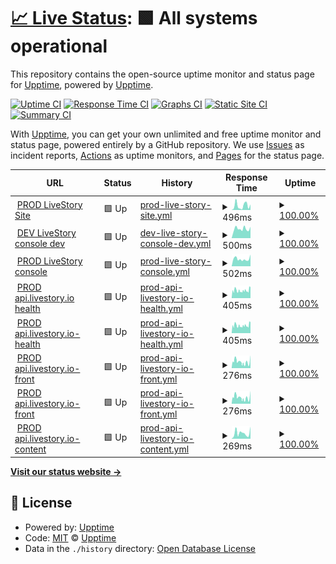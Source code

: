 # [📈 Live Status](https://demo.upptime.js.org): <!--live status--> **🟩 All systems operational**

This repository contains the open-source uptime monitor and status page for [Upptime](https://upptime.js.org), powered by [Upptime](https://github.com/upptime/upptime).

[![Uptime CI](https://github.com/Live-Story/status/workflows/Uptime%20CI/badge.svg)](https://github.com/Live-Story/status/actions?query=workflow%3A%22Uptime+CI%22)
[![Response Time CI](https://github.com/Live-Story/status/workflows/Response%20Time%20CI/badge.svg)](https://github.com/Live-Story/status/actions?query=workflow%3A%22Response+Time+CI%22)
[![Graphs CI](https://github.com/Live-Story/status/workflows/Graphs%20CI/badge.svg)](https://github.com/Live-Story/status/actions?query=workflow%3A%22Graphs+CI%22)
[![Static Site CI](https://github.com/Live-Story/status/workflows/Static%20Site%20CI/badge.svg)](https://github.com/Live-Story/status/actions?query=workflow%3A%22Static+Site+CI%22)
[![Summary CI](https://github.com/Live-Story/status/workflows/Summary%20CI/badge.svg)](https://github.com/Live-Story/status/actions?query=workflow%3A%22Summary+CI%22)

With [Upptime](https://upptime.js.org), you can get your own unlimited and free uptime monitor and status page, powered entirely by a GitHub repository. We use [Issues](https://github.com/upptime/upptime/issues) as incident reports, [Actions](https://github.com/Live-Story/status/actions) as uptime monitors, and [Pages](https://demo.upptime.js.org) for the status page.

<!--start: status pages-->
<!-- This summary is generated by Upptime (https://github.com/upptime/upptime) -->
<!-- Do not edit this manually, your changes will be overwritten -->
<!-- prettier-ignore -->
| URL | Status | History | Response Time | Uptime |
| --- | ------ | ------- | ------------- | ------ |
| <img alt="" src="https://favicons.githubusercontent.com/www.livestory.nyc" height="13"> [PROD LiveStory Site](https://www.livestory.nyc) | 🟩 Up | [prod-live-story-site.yml](https://github.com/Live-Story/status/commits/HEAD/history/prod-live-story-site.yml) | <details><summary><img alt="Response time graph" src="./graphs/prod-live-story-site/response-time-week.png" height="20"> 496ms</summary><br><a href="https://Live-Story.github.io/status/history/prod-live-story-site"><img alt="Response time 496" src="https://img.shields.io/endpoint?url=https%3A%2F%2Fraw.githubusercontent.com%2FLive-Story%2Fstatus%2FHEAD%2Fapi%2Fprod-live-story-site%2Fresponse-time.json"></a><br><a href="https://Live-Story.github.io/status/history/prod-live-story-site"><img alt="24-hour response time 731" src="https://img.shields.io/endpoint?url=https%3A%2F%2Fraw.githubusercontent.com%2FLive-Story%2Fstatus%2FHEAD%2Fapi%2Fprod-live-story-site%2Fresponse-time-day.json"></a><br><a href="https://Live-Story.github.io/status/history/prod-live-story-site"><img alt="7-day response time 496" src="https://img.shields.io/endpoint?url=https%3A%2F%2Fraw.githubusercontent.com%2FLive-Story%2Fstatus%2FHEAD%2Fapi%2Fprod-live-story-site%2Fresponse-time-week.json"></a><br><a href="https://Live-Story.github.io/status/history/prod-live-story-site"><img alt="30-day response time 496" src="https://img.shields.io/endpoint?url=https%3A%2F%2Fraw.githubusercontent.com%2FLive-Story%2Fstatus%2FHEAD%2Fapi%2Fprod-live-story-site%2Fresponse-time-month.json"></a><br><a href="https://Live-Story.github.io/status/history/prod-live-story-site"><img alt="1-year response time 496" src="https://img.shields.io/endpoint?url=https%3A%2F%2Fraw.githubusercontent.com%2FLive-Story%2Fstatus%2FHEAD%2Fapi%2Fprod-live-story-site%2Fresponse-time-year.json"></a></details> | <details><summary><a href="https://Live-Story.github.io/status/history/prod-live-story-site">100.00%</a></summary><a href="https://Live-Story.github.io/status/history/prod-live-story-site"><img alt="All-time uptime 100.00%" src="https://img.shields.io/endpoint?url=https%3A%2F%2Fraw.githubusercontent.com%2FLive-Story%2Fstatus%2FHEAD%2Fapi%2Fprod-live-story-site%2Fuptime.json"></a><br><a href="https://Live-Story.github.io/status/history/prod-live-story-site"><img alt="24-hour uptime 100.00%" src="https://img.shields.io/endpoint?url=https%3A%2F%2Fraw.githubusercontent.com%2FLive-Story%2Fstatus%2FHEAD%2Fapi%2Fprod-live-story-site%2Fuptime-day.json"></a><br><a href="https://Live-Story.github.io/status/history/prod-live-story-site"><img alt="7-day uptime 100.00%" src="https://img.shields.io/endpoint?url=https%3A%2F%2Fraw.githubusercontent.com%2FLive-Story%2Fstatus%2FHEAD%2Fapi%2Fprod-live-story-site%2Fuptime-week.json"></a><br><a href="https://Live-Story.github.io/status/history/prod-live-story-site"><img alt="30-day uptime 100.00%" src="https://img.shields.io/endpoint?url=https%3A%2F%2Fraw.githubusercontent.com%2FLive-Story%2Fstatus%2FHEAD%2Fapi%2Fprod-live-story-site%2Fuptime-month.json"></a><br><a href="https://Live-Story.github.io/status/history/prod-live-story-site"><img alt="1-year uptime 100.00%" src="https://img.shields.io/endpoint?url=https%3A%2F%2Fraw.githubusercontent.com%2FLive-Story%2Fstatus%2FHEAD%2Fapi%2Fprod-live-story-site%2Fuptime-year.json"></a></details>
| <img alt="" src="https://favicons.githubusercontent.com/console-dev.livestory.io" height="13"> [DEV LiveStory console dev](https://console-dev.livestory.io/#/login) | 🟩 Up | [dev-live-story-console-dev.yml](https://github.com/Live-Story/status/commits/HEAD/history/dev-live-story-console-dev.yml) | <details><summary><img alt="Response time graph" src="./graphs/dev-live-story-console-dev/response-time-week.png" height="20"> 500ms</summary><br><a href="https://Live-Story.github.io/status/history/dev-live-story-console-dev"><img alt="Response time 500" src="https://img.shields.io/endpoint?url=https%3A%2F%2Fraw.githubusercontent.com%2FLive-Story%2Fstatus%2FHEAD%2Fapi%2Fdev-live-story-console-dev%2Fresponse-time.json"></a><br><a href="https://Live-Story.github.io/status/history/dev-live-story-console-dev"><img alt="24-hour response time 406" src="https://img.shields.io/endpoint?url=https%3A%2F%2Fraw.githubusercontent.com%2FLive-Story%2Fstatus%2FHEAD%2Fapi%2Fdev-live-story-console-dev%2Fresponse-time-day.json"></a><br><a href="https://Live-Story.github.io/status/history/dev-live-story-console-dev"><img alt="7-day response time 500" src="https://img.shields.io/endpoint?url=https%3A%2F%2Fraw.githubusercontent.com%2FLive-Story%2Fstatus%2FHEAD%2Fapi%2Fdev-live-story-console-dev%2Fresponse-time-week.json"></a><br><a href="https://Live-Story.github.io/status/history/dev-live-story-console-dev"><img alt="30-day response time 500" src="https://img.shields.io/endpoint?url=https%3A%2F%2Fraw.githubusercontent.com%2FLive-Story%2Fstatus%2FHEAD%2Fapi%2Fdev-live-story-console-dev%2Fresponse-time-month.json"></a><br><a href="https://Live-Story.github.io/status/history/dev-live-story-console-dev"><img alt="1-year response time 500" src="https://img.shields.io/endpoint?url=https%3A%2F%2Fraw.githubusercontent.com%2FLive-Story%2Fstatus%2FHEAD%2Fapi%2Fdev-live-story-console-dev%2Fresponse-time-year.json"></a></details> | <details><summary><a href="https://Live-Story.github.io/status/history/dev-live-story-console-dev">100.00%</a></summary><a href="https://Live-Story.github.io/status/history/dev-live-story-console-dev"><img alt="All-time uptime 100.00%" src="https://img.shields.io/endpoint?url=https%3A%2F%2Fraw.githubusercontent.com%2FLive-Story%2Fstatus%2FHEAD%2Fapi%2Fdev-live-story-console-dev%2Fuptime.json"></a><br><a href="https://Live-Story.github.io/status/history/dev-live-story-console-dev"><img alt="24-hour uptime 100.00%" src="https://img.shields.io/endpoint?url=https%3A%2F%2Fraw.githubusercontent.com%2FLive-Story%2Fstatus%2FHEAD%2Fapi%2Fdev-live-story-console-dev%2Fuptime-day.json"></a><br><a href="https://Live-Story.github.io/status/history/dev-live-story-console-dev"><img alt="7-day uptime 100.00%" src="https://img.shields.io/endpoint?url=https%3A%2F%2Fraw.githubusercontent.com%2FLive-Story%2Fstatus%2FHEAD%2Fapi%2Fdev-live-story-console-dev%2Fuptime-week.json"></a><br><a href="https://Live-Story.github.io/status/history/dev-live-story-console-dev"><img alt="30-day uptime 100.00%" src="https://img.shields.io/endpoint?url=https%3A%2F%2Fraw.githubusercontent.com%2FLive-Story%2Fstatus%2FHEAD%2Fapi%2Fdev-live-story-console-dev%2Fuptime-month.json"></a><br><a href="https://Live-Story.github.io/status/history/dev-live-story-console-dev"><img alt="1-year uptime 100.00%" src="https://img.shields.io/endpoint?url=https%3A%2F%2Fraw.githubusercontent.com%2FLive-Story%2Fstatus%2FHEAD%2Fapi%2Fdev-live-story-console-dev%2Fuptime-year.json"></a></details>
| <img alt="" src="https://favicons.githubusercontent.com/console.livestory.io" height="13"> [PROD LiveStory console](https://console.livestory.io/#/login) | 🟩 Up | [prod-live-story-console.yml](https://github.com/Live-Story/status/commits/HEAD/history/prod-live-story-console.yml) | <details><summary><img alt="Response time graph" src="./graphs/prod-live-story-console/response-time-week.png" height="20"> 502ms</summary><br><a href="https://Live-Story.github.io/status/history/prod-live-story-console"><img alt="Response time 502" src="https://img.shields.io/endpoint?url=https%3A%2F%2Fraw.githubusercontent.com%2FLive-Story%2Fstatus%2FHEAD%2Fapi%2Fprod-live-story-console%2Fresponse-time.json"></a><br><a href="https://Live-Story.github.io/status/history/prod-live-story-console"><img alt="24-hour response time 395" src="https://img.shields.io/endpoint?url=https%3A%2F%2Fraw.githubusercontent.com%2FLive-Story%2Fstatus%2FHEAD%2Fapi%2Fprod-live-story-console%2Fresponse-time-day.json"></a><br><a href="https://Live-Story.github.io/status/history/prod-live-story-console"><img alt="7-day response time 502" src="https://img.shields.io/endpoint?url=https%3A%2F%2Fraw.githubusercontent.com%2FLive-Story%2Fstatus%2FHEAD%2Fapi%2Fprod-live-story-console%2Fresponse-time-week.json"></a><br><a href="https://Live-Story.github.io/status/history/prod-live-story-console"><img alt="30-day response time 502" src="https://img.shields.io/endpoint?url=https%3A%2F%2Fraw.githubusercontent.com%2FLive-Story%2Fstatus%2FHEAD%2Fapi%2Fprod-live-story-console%2Fresponse-time-month.json"></a><br><a href="https://Live-Story.github.io/status/history/prod-live-story-console"><img alt="1-year response time 502" src="https://img.shields.io/endpoint?url=https%3A%2F%2Fraw.githubusercontent.com%2FLive-Story%2Fstatus%2FHEAD%2Fapi%2Fprod-live-story-console%2Fresponse-time-year.json"></a></details> | <details><summary><a href="https://Live-Story.github.io/status/history/prod-live-story-console">100.00%</a></summary><a href="https://Live-Story.github.io/status/history/prod-live-story-console"><img alt="All-time uptime 100.00%" src="https://img.shields.io/endpoint?url=https%3A%2F%2Fraw.githubusercontent.com%2FLive-Story%2Fstatus%2FHEAD%2Fapi%2Fprod-live-story-console%2Fuptime.json"></a><br><a href="https://Live-Story.github.io/status/history/prod-live-story-console"><img alt="24-hour uptime 100.00%" src="https://img.shields.io/endpoint?url=https%3A%2F%2Fraw.githubusercontent.com%2FLive-Story%2Fstatus%2FHEAD%2Fapi%2Fprod-live-story-console%2Fuptime-day.json"></a><br><a href="https://Live-Story.github.io/status/history/prod-live-story-console"><img alt="7-day uptime 100.00%" src="https://img.shields.io/endpoint?url=https%3A%2F%2Fraw.githubusercontent.com%2FLive-Story%2Fstatus%2FHEAD%2Fapi%2Fprod-live-story-console%2Fuptime-week.json"></a><br><a href="https://Live-Story.github.io/status/history/prod-live-story-console"><img alt="30-day uptime 100.00%" src="https://img.shields.io/endpoint?url=https%3A%2F%2Fraw.githubusercontent.com%2FLive-Story%2Fstatus%2FHEAD%2Fapi%2Fprod-live-story-console%2Fuptime-month.json"></a><br><a href="https://Live-Story.github.io/status/history/prod-live-story-console"><img alt="1-year uptime 100.00%" src="https://img.shields.io/endpoint?url=https%3A%2F%2Fraw.githubusercontent.com%2FLive-Story%2Fstatus%2FHEAD%2Fapi%2Fprod-live-story-console%2Fuptime-year.json"></a></details>
| <img alt="" src="https://favicons.githubusercontent.com/api.livestory.io" height="13"> [PROD api.livestory.io health](https://api.livestory.io/admin/health) | 🟩 Up | [prod-api-livestory-io-health.yml](https://github.com/Live-Story/status/commits/HEAD/history/prod-api-livestory-io-health.yml) | <details><summary><img alt="Response time graph" src="./graphs/prod-api-livestory-io-health/response-time-week.png" height="20"> 405ms</summary><br><a href="https://Live-Story.github.io/status/history/prod-api-livestory-io-health"><img alt="Response time 405" src="https://img.shields.io/endpoint?url=https%3A%2F%2Fraw.githubusercontent.com%2FLive-Story%2Fstatus%2FHEAD%2Fapi%2Fprod-api-livestory-io-health%2Fresponse-time.json"></a><br><a href="https://Live-Story.github.io/status/history/prod-api-livestory-io-health"><img alt="24-hour response time 311" src="https://img.shields.io/endpoint?url=https%3A%2F%2Fraw.githubusercontent.com%2FLive-Story%2Fstatus%2FHEAD%2Fapi%2Fprod-api-livestory-io-health%2Fresponse-time-day.json"></a><br><a href="https://Live-Story.github.io/status/history/prod-api-livestory-io-health"><img alt="7-day response time 405" src="https://img.shields.io/endpoint?url=https%3A%2F%2Fraw.githubusercontent.com%2FLive-Story%2Fstatus%2FHEAD%2Fapi%2Fprod-api-livestory-io-health%2Fresponse-time-week.json"></a><br><a href="https://Live-Story.github.io/status/history/prod-api-livestory-io-health"><img alt="30-day response time 405" src="https://img.shields.io/endpoint?url=https%3A%2F%2Fraw.githubusercontent.com%2FLive-Story%2Fstatus%2FHEAD%2Fapi%2Fprod-api-livestory-io-health%2Fresponse-time-month.json"></a><br><a href="https://Live-Story.github.io/status/history/prod-api-livestory-io-health"><img alt="1-year response time 405" src="https://img.shields.io/endpoint?url=https%3A%2F%2Fraw.githubusercontent.com%2FLive-Story%2Fstatus%2FHEAD%2Fapi%2Fprod-api-livestory-io-health%2Fresponse-time-year.json"></a></details> | <details><summary><a href="https://Live-Story.github.io/status/history/prod-api-livestory-io-health">100.00%</a></summary><a href="https://Live-Story.github.io/status/history/prod-api-livestory-io-health"><img alt="All-time uptime 100.00%" src="https://img.shields.io/endpoint?url=https%3A%2F%2Fraw.githubusercontent.com%2FLive-Story%2Fstatus%2FHEAD%2Fapi%2Fprod-api-livestory-io-health%2Fuptime.json"></a><br><a href="https://Live-Story.github.io/status/history/prod-api-livestory-io-health"><img alt="24-hour uptime 100.00%" src="https://img.shields.io/endpoint?url=https%3A%2F%2Fraw.githubusercontent.com%2FLive-Story%2Fstatus%2FHEAD%2Fapi%2Fprod-api-livestory-io-health%2Fuptime-day.json"></a><br><a href="https://Live-Story.github.io/status/history/prod-api-livestory-io-health"><img alt="7-day uptime 100.00%" src="https://img.shields.io/endpoint?url=https%3A%2F%2Fraw.githubusercontent.com%2FLive-Story%2Fstatus%2FHEAD%2Fapi%2Fprod-api-livestory-io-health%2Fuptime-week.json"></a><br><a href="https://Live-Story.github.io/status/history/prod-api-livestory-io-health"><img alt="30-day uptime 100.00%" src="https://img.shields.io/endpoint?url=https%3A%2F%2Fraw.githubusercontent.com%2FLive-Story%2Fstatus%2FHEAD%2Fapi%2Fprod-api-livestory-io-health%2Fuptime-month.json"></a><br><a href="https://Live-Story.github.io/status/history/prod-api-livestory-io-health"><img alt="1-year uptime 100.00%" src="https://img.shields.io/endpoint?url=https%3A%2F%2Fraw.githubusercontent.com%2FLive-Story%2Fstatus%2FHEAD%2Fapi%2Fprod-api-livestory-io-health%2Fuptime-year.json"></a></details>
| <img alt="" src="https://favicons.githubusercontent.com/api.livestory.io" height="13"> [PROD api.livestory.io-health](https://api.livestory.io/admin/health) | 🟩 Up | [prod-api-livestory-io-health.yml](https://github.com/Live-Story/status/commits/HEAD/history/prod-api-livestory-io-health.yml) | <details><summary><img alt="Response time graph" src="./graphs/prod-api-livestory-io-health/response-time-week.png" height="20"> 405ms</summary><br><a href="https://Live-Story.github.io/status/history/prod-api-livestory-io-health"><img alt="Response time 405" src="https://img.shields.io/endpoint?url=https%3A%2F%2Fraw.githubusercontent.com%2FLive-Story%2Fstatus%2FHEAD%2Fapi%2Fprod-api-livestory-io-health%2Fresponse-time.json"></a><br><a href="https://Live-Story.github.io/status/history/prod-api-livestory-io-health"><img alt="24-hour response time 311" src="https://img.shields.io/endpoint?url=https%3A%2F%2Fraw.githubusercontent.com%2FLive-Story%2Fstatus%2FHEAD%2Fapi%2Fprod-api-livestory-io-health%2Fresponse-time-day.json"></a><br><a href="https://Live-Story.github.io/status/history/prod-api-livestory-io-health"><img alt="7-day response time 405" src="https://img.shields.io/endpoint?url=https%3A%2F%2Fraw.githubusercontent.com%2FLive-Story%2Fstatus%2FHEAD%2Fapi%2Fprod-api-livestory-io-health%2Fresponse-time-week.json"></a><br><a href="https://Live-Story.github.io/status/history/prod-api-livestory-io-health"><img alt="30-day response time 405" src="https://img.shields.io/endpoint?url=https%3A%2F%2Fraw.githubusercontent.com%2FLive-Story%2Fstatus%2FHEAD%2Fapi%2Fprod-api-livestory-io-health%2Fresponse-time-month.json"></a><br><a href="https://Live-Story.github.io/status/history/prod-api-livestory-io-health"><img alt="1-year response time 405" src="https://img.shields.io/endpoint?url=https%3A%2F%2Fraw.githubusercontent.com%2FLive-Story%2Fstatus%2FHEAD%2Fapi%2Fprod-api-livestory-io-health%2Fresponse-time-year.json"></a></details> | <details><summary><a href="https://Live-Story.github.io/status/history/prod-api-livestory-io-health">100.00%</a></summary><a href="https://Live-Story.github.io/status/history/prod-api-livestory-io-health"><img alt="All-time uptime 100.00%" src="https://img.shields.io/endpoint?url=https%3A%2F%2Fraw.githubusercontent.com%2FLive-Story%2Fstatus%2FHEAD%2Fapi%2Fprod-api-livestory-io-health%2Fuptime.json"></a><br><a href="https://Live-Story.github.io/status/history/prod-api-livestory-io-health"><img alt="24-hour uptime 100.00%" src="https://img.shields.io/endpoint?url=https%3A%2F%2Fraw.githubusercontent.com%2FLive-Story%2Fstatus%2FHEAD%2Fapi%2Fprod-api-livestory-io-health%2Fuptime-day.json"></a><br><a href="https://Live-Story.github.io/status/history/prod-api-livestory-io-health"><img alt="7-day uptime 100.00%" src="https://img.shields.io/endpoint?url=https%3A%2F%2Fraw.githubusercontent.com%2FLive-Story%2Fstatus%2FHEAD%2Fapi%2Fprod-api-livestory-io-health%2Fuptime-week.json"></a><br><a href="https://Live-Story.github.io/status/history/prod-api-livestory-io-health"><img alt="30-day uptime 100.00%" src="https://img.shields.io/endpoint?url=https%3A%2F%2Fraw.githubusercontent.com%2FLive-Story%2Fstatus%2FHEAD%2Fapi%2Fprod-api-livestory-io-health%2Fuptime-month.json"></a><br><a href="https://Live-Story.github.io/status/history/prod-api-livestory-io-health"><img alt="1-year uptime 100.00%" src="https://img.shields.io/endpoint?url=https%3A%2F%2Fraw.githubusercontent.com%2FLive-Story%2Fstatus%2FHEAD%2Fapi%2Fprod-api-livestory-io-health%2Fuptime-year.json"></a></details>
| <img alt="" src="https://favicons.githubusercontent.com/api.livestory.io" height="13"> [PROD api.livestory.io-front](https://api.livestory.io/front/health) | 🟩 Up | [prod-api-livestory-io-front.yml](https://github.com/Live-Story/status/commits/HEAD/history/prod-api-livestory-io-front.yml) | <details><summary><img alt="Response time graph" src="./graphs/prod-api-livestory-io-front/response-time-week.png" height="20"> 276ms</summary><br><a href="https://Live-Story.github.io/status/history/prod-api-livestory-io-front"><img alt="Response time 276" src="https://img.shields.io/endpoint?url=https%3A%2F%2Fraw.githubusercontent.com%2FLive-Story%2Fstatus%2FHEAD%2Fapi%2Fprod-api-livestory-io-front%2Fresponse-time.json"></a><br><a href="https://Live-Story.github.io/status/history/prod-api-livestory-io-front"><img alt="24-hour response time 168" src="https://img.shields.io/endpoint?url=https%3A%2F%2Fraw.githubusercontent.com%2FLive-Story%2Fstatus%2FHEAD%2Fapi%2Fprod-api-livestory-io-front%2Fresponse-time-day.json"></a><br><a href="https://Live-Story.github.io/status/history/prod-api-livestory-io-front"><img alt="7-day response time 276" src="https://img.shields.io/endpoint?url=https%3A%2F%2Fraw.githubusercontent.com%2FLive-Story%2Fstatus%2FHEAD%2Fapi%2Fprod-api-livestory-io-front%2Fresponse-time-week.json"></a><br><a href="https://Live-Story.github.io/status/history/prod-api-livestory-io-front"><img alt="30-day response time 276" src="https://img.shields.io/endpoint?url=https%3A%2F%2Fraw.githubusercontent.com%2FLive-Story%2Fstatus%2FHEAD%2Fapi%2Fprod-api-livestory-io-front%2Fresponse-time-month.json"></a><br><a href="https://Live-Story.github.io/status/history/prod-api-livestory-io-front"><img alt="1-year response time 276" src="https://img.shields.io/endpoint?url=https%3A%2F%2Fraw.githubusercontent.com%2FLive-Story%2Fstatus%2FHEAD%2Fapi%2Fprod-api-livestory-io-front%2Fresponse-time-year.json"></a></details> | <details><summary><a href="https://Live-Story.github.io/status/history/prod-api-livestory-io-front">100.00%</a></summary><a href="https://Live-Story.github.io/status/history/prod-api-livestory-io-front"><img alt="All-time uptime 100.00%" src="https://img.shields.io/endpoint?url=https%3A%2F%2Fraw.githubusercontent.com%2FLive-Story%2Fstatus%2FHEAD%2Fapi%2Fprod-api-livestory-io-front%2Fuptime.json"></a><br><a href="https://Live-Story.github.io/status/history/prod-api-livestory-io-front"><img alt="24-hour uptime 100.00%" src="https://img.shields.io/endpoint?url=https%3A%2F%2Fraw.githubusercontent.com%2FLive-Story%2Fstatus%2FHEAD%2Fapi%2Fprod-api-livestory-io-front%2Fuptime-day.json"></a><br><a href="https://Live-Story.github.io/status/history/prod-api-livestory-io-front"><img alt="7-day uptime 100.00%" src="https://img.shields.io/endpoint?url=https%3A%2F%2Fraw.githubusercontent.com%2FLive-Story%2Fstatus%2FHEAD%2Fapi%2Fprod-api-livestory-io-front%2Fuptime-week.json"></a><br><a href="https://Live-Story.github.io/status/history/prod-api-livestory-io-front"><img alt="30-day uptime 100.00%" src="https://img.shields.io/endpoint?url=https%3A%2F%2Fraw.githubusercontent.com%2FLive-Story%2Fstatus%2FHEAD%2Fapi%2Fprod-api-livestory-io-front%2Fuptime-month.json"></a><br><a href="https://Live-Story.github.io/status/history/prod-api-livestory-io-front"><img alt="1-year uptime 100.00%" src="https://img.shields.io/endpoint?url=https%3A%2F%2Fraw.githubusercontent.com%2FLive-Story%2Fstatus%2FHEAD%2Fapi%2Fprod-api-livestory-io-front%2Fuptime-year.json"></a></details>
| <img alt="" src="https://favicons.githubusercontent.com/api.livestory.io" height="13"> [PROD api.livestory.io-front](https://api.livestory.io/front/health) | 🟩 Up | [prod-api-livestory-io-front.yml](https://github.com/Live-Story/status/commits/HEAD/history/prod-api-livestory-io-front.yml) | <details><summary><img alt="Response time graph" src="./graphs/prod-api-livestory-io-front/response-time-week.png" height="20"> 276ms</summary><br><a href="https://Live-Story.github.io/status/history/prod-api-livestory-io-front"><img alt="Response time 276" src="https://img.shields.io/endpoint?url=https%3A%2F%2Fraw.githubusercontent.com%2FLive-Story%2Fstatus%2FHEAD%2Fapi%2Fprod-api-livestory-io-front%2Fresponse-time.json"></a><br><a href="https://Live-Story.github.io/status/history/prod-api-livestory-io-front"><img alt="24-hour response time 168" src="https://img.shields.io/endpoint?url=https%3A%2F%2Fraw.githubusercontent.com%2FLive-Story%2Fstatus%2FHEAD%2Fapi%2Fprod-api-livestory-io-front%2Fresponse-time-day.json"></a><br><a href="https://Live-Story.github.io/status/history/prod-api-livestory-io-front"><img alt="7-day response time 276" src="https://img.shields.io/endpoint?url=https%3A%2F%2Fraw.githubusercontent.com%2FLive-Story%2Fstatus%2FHEAD%2Fapi%2Fprod-api-livestory-io-front%2Fresponse-time-week.json"></a><br><a href="https://Live-Story.github.io/status/history/prod-api-livestory-io-front"><img alt="30-day response time 276" src="https://img.shields.io/endpoint?url=https%3A%2F%2Fraw.githubusercontent.com%2FLive-Story%2Fstatus%2FHEAD%2Fapi%2Fprod-api-livestory-io-front%2Fresponse-time-month.json"></a><br><a href="https://Live-Story.github.io/status/history/prod-api-livestory-io-front"><img alt="1-year response time 276" src="https://img.shields.io/endpoint?url=https%3A%2F%2Fraw.githubusercontent.com%2FLive-Story%2Fstatus%2FHEAD%2Fapi%2Fprod-api-livestory-io-front%2Fresponse-time-year.json"></a></details> | <details><summary><a href="https://Live-Story.github.io/status/history/prod-api-livestory-io-front">100.00%</a></summary><a href="https://Live-Story.github.io/status/history/prod-api-livestory-io-front"><img alt="All-time uptime 100.00%" src="https://img.shields.io/endpoint?url=https%3A%2F%2Fraw.githubusercontent.com%2FLive-Story%2Fstatus%2FHEAD%2Fapi%2Fprod-api-livestory-io-front%2Fuptime.json"></a><br><a href="https://Live-Story.github.io/status/history/prod-api-livestory-io-front"><img alt="24-hour uptime 100.00%" src="https://img.shields.io/endpoint?url=https%3A%2F%2Fraw.githubusercontent.com%2FLive-Story%2Fstatus%2FHEAD%2Fapi%2Fprod-api-livestory-io-front%2Fuptime-day.json"></a><br><a href="https://Live-Story.github.io/status/history/prod-api-livestory-io-front"><img alt="7-day uptime 100.00%" src="https://img.shields.io/endpoint?url=https%3A%2F%2Fraw.githubusercontent.com%2FLive-Story%2Fstatus%2FHEAD%2Fapi%2Fprod-api-livestory-io-front%2Fuptime-week.json"></a><br><a href="https://Live-Story.github.io/status/history/prod-api-livestory-io-front"><img alt="30-day uptime 100.00%" src="https://img.shields.io/endpoint?url=https%3A%2F%2Fraw.githubusercontent.com%2FLive-Story%2Fstatus%2FHEAD%2Fapi%2Fprod-api-livestory-io-front%2Fuptime-month.json"></a><br><a href="https://Live-Story.github.io/status/history/prod-api-livestory-io-front"><img alt="1-year uptime 100.00%" src="https://img.shields.io/endpoint?url=https%3A%2F%2Fraw.githubusercontent.com%2FLive-Story%2Fstatus%2FHEAD%2Fapi%2Fprod-api-livestory-io-front%2Fuptime-year.json"></a></details>
| <img alt="" src="https://favicons.githubusercontent.com/api.livestory.io" height="13"> [PROD api.livestory.io-content](https://api.livestory.io/content/health) | 🟩 Up | [prod-api-livestory-io-content.yml](https://github.com/Live-Story/status/commits/HEAD/history/prod-api-livestory-io-content.yml) | <details><summary><img alt="Response time graph" src="./graphs/prod-api-livestory-io-content/response-time-week.png" height="20"> 269ms</summary><br><a href="https://Live-Story.github.io/status/history/prod-api-livestory-io-content"><img alt="Response time 269" src="https://img.shields.io/endpoint?url=https%3A%2F%2Fraw.githubusercontent.com%2FLive-Story%2Fstatus%2FHEAD%2Fapi%2Fprod-api-livestory-io-content%2Fresponse-time.json"></a><br><a href="https://Live-Story.github.io/status/history/prod-api-livestory-io-content"><img alt="24-hour response time 282" src="https://img.shields.io/endpoint?url=https%3A%2F%2Fraw.githubusercontent.com%2FLive-Story%2Fstatus%2FHEAD%2Fapi%2Fprod-api-livestory-io-content%2Fresponse-time-day.json"></a><br><a href="https://Live-Story.github.io/status/history/prod-api-livestory-io-content"><img alt="7-day response time 269" src="https://img.shields.io/endpoint?url=https%3A%2F%2Fraw.githubusercontent.com%2FLive-Story%2Fstatus%2FHEAD%2Fapi%2Fprod-api-livestory-io-content%2Fresponse-time-week.json"></a><br><a href="https://Live-Story.github.io/status/history/prod-api-livestory-io-content"><img alt="30-day response time 269" src="https://img.shields.io/endpoint?url=https%3A%2F%2Fraw.githubusercontent.com%2FLive-Story%2Fstatus%2FHEAD%2Fapi%2Fprod-api-livestory-io-content%2Fresponse-time-month.json"></a><br><a href="https://Live-Story.github.io/status/history/prod-api-livestory-io-content"><img alt="1-year response time 269" src="https://img.shields.io/endpoint?url=https%3A%2F%2Fraw.githubusercontent.com%2FLive-Story%2Fstatus%2FHEAD%2Fapi%2Fprod-api-livestory-io-content%2Fresponse-time-year.json"></a></details> | <details><summary><a href="https://Live-Story.github.io/status/history/prod-api-livestory-io-content">100.00%</a></summary><a href="https://Live-Story.github.io/status/history/prod-api-livestory-io-content"><img alt="All-time uptime 100.00%" src="https://img.shields.io/endpoint?url=https%3A%2F%2Fraw.githubusercontent.com%2FLive-Story%2Fstatus%2FHEAD%2Fapi%2Fprod-api-livestory-io-content%2Fuptime.json"></a><br><a href="https://Live-Story.github.io/status/history/prod-api-livestory-io-content"><img alt="24-hour uptime 100.00%" src="https://img.shields.io/endpoint?url=https%3A%2F%2Fraw.githubusercontent.com%2FLive-Story%2Fstatus%2FHEAD%2Fapi%2Fprod-api-livestory-io-content%2Fuptime-day.json"></a><br><a href="https://Live-Story.github.io/status/history/prod-api-livestory-io-content"><img alt="7-day uptime 100.00%" src="https://img.shields.io/endpoint?url=https%3A%2F%2Fraw.githubusercontent.com%2FLive-Story%2Fstatus%2FHEAD%2Fapi%2Fprod-api-livestory-io-content%2Fuptime-week.json"></a><br><a href="https://Live-Story.github.io/status/history/prod-api-livestory-io-content"><img alt="30-day uptime 100.00%" src="https://img.shields.io/endpoint?url=https%3A%2F%2Fraw.githubusercontent.com%2FLive-Story%2Fstatus%2FHEAD%2Fapi%2Fprod-api-livestory-io-content%2Fuptime-month.json"></a><br><a href="https://Live-Story.github.io/status/history/prod-api-livestory-io-content"><img alt="1-year uptime 100.00%" src="https://img.shields.io/endpoint?url=https%3A%2F%2Fraw.githubusercontent.com%2FLive-Story%2Fstatus%2FHEAD%2Fapi%2Fprod-api-livestory-io-content%2Fuptime-year.json"></a></details>

<!--end: status pages-->

[**Visit our status website →**](https://demo.upptime.js.org)

## 📄 License

- Powered by: [Upptime](https://github.com/upptime/upptime)
- Code: [MIT](./LICENSE) © [Upptime](https://upptime.js.org)
- Data in the `./history` directory: [Open Database License](https://opendatacommons.org/licenses/odbl/1-0/)
